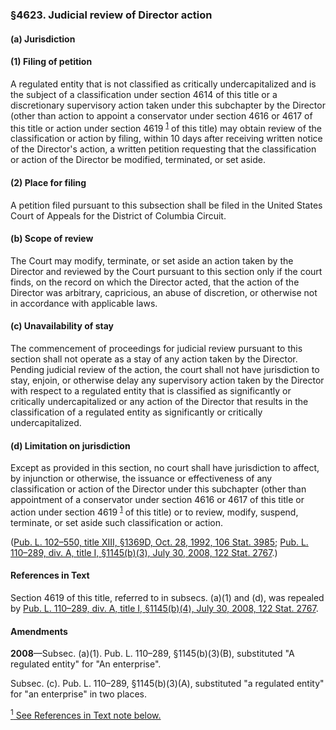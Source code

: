 ### §4623. Judicial review of Director action ###

[]()

#### (a) Jurisdiction ####

[]()

#### (1) Filing of petition ####

A regulated entity that is not classified as critically undercapitalized and is the subject of a classification under section 4614 of this title or a discretionary supervisory action taken under this subchapter by the Director (other than action to appoint a conservator under section 4616 or 4617 of this title or action under section 4619 <sup><a href="#4623_1_target" name="4623_1">1</a></sup> of this title) may obtain review of the classification or action by filing, within 10 days after receiving written notice of the Director's action, a written petition requesting that the classification or action of the Director be modified, terminated, or set aside.

[]()

#### (2) Place for filing ####

A petition filed pursuant to this subsection shall be filed in the United States Court of Appeals for the District of Columbia Circuit.

[]()

#### (b) Scope of review ####

The Court may modify, terminate, or set aside an action taken by the Director and reviewed by the Court pursuant to this section only if the court finds, on the record on which the Director acted, that the action of the Director was arbitrary, capricious, an abuse of discretion, or otherwise not in accordance with applicable laws.

[]()

#### (c) Unavailability of stay ####

The commencement of proceedings for judicial review pursuant to this section shall not operate as a stay of any action taken by the Director. Pending judicial review of the action, the court shall not have jurisdiction to stay, enjoin, or otherwise delay any supervisory action taken by the Director with respect to a regulated entity that is classified as significantly or critically undercapitalized or any action of the Director that results in the classification of a regulated entity as significantly or critically undercapitalized.

[]()

#### (d) Limitation on jurisdiction ####

Except as provided in this section, no court shall have jurisdiction to affect, by injunction or otherwise, the issuance or effectiveness of any classification or action of the Director under this subchapter (other than appointment of a conservator under section 4616 or 4617 of this title or action under section 4619 <sup><a href="#4623_1_target" name="4623_1">1</a></sup> of this title) or to review, modify, suspend, terminate, or set aside such classification or action.

([Pub. L. 102–550, title XIII, §1369D, Oct. 28, 1992, 106 Stat. 3985](/statviewer.htm?volume=106&page=3985); [Pub. L. 110–289, div. A, title I, §1145(b)(3), July 30, 2008, 122 Stat. 2767](/statviewer.htm?volume=122&page=2767).)

#### References in Text ####

Section 4619 of this title, referred to in subsecs. (a)(1) and (d), was repealed by [Pub. L. 110–289, div. A, title I, §1145(b)(4), July 30, 2008, 122 Stat. 2767](/statviewer.htm?volume=122&page=2767).

#### Amendments ####

**2008**—Subsec. (a)(1). Pub. L. 110–289, §1145(b)(3)(B), substituted "A regulated entity" for "An enterprise".

Subsec. (c). Pub. L. 110–289, §1145(b)(3)(A), substituted "a regulated entity" for "an enterprise" in two places.

[<sup>1</sup> See References in Text note below.](#4623_1)